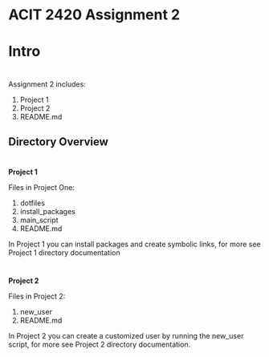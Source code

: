 # ACIT 2420 Assignment 2
# Intro
#
Assignment 2 includes:

  1. Project 1
  2. Project 2
  3. README.md

## Directory Overview
#

   **Project 1**  

   Files in Project One:
   1. dotfiles
   2. install_packages
   3. main_script
   4. README.md

In Project 1 you can install packages and create symbolic links, for more see Project 1 directory documentation
# 

   **Project 2**  

   Files in Project 2:
   1. new_user
   2. README.md

In Project 2 you can create a customized user by running the new_user script, for more see Project 2 directory documentation.

